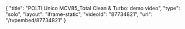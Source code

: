{
    "title": "POLTI Unico MCV85_Total Clean & Turbo: demo video",
    "type": "solo",
    "layout": "iframe-static",
    "videoId": "87734821",
    "url": "\/tvpembed\/87734821"
}